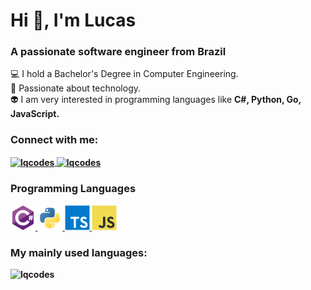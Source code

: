 <h1 align="left">Hi 👋, I'm Lucas</h1>

<h3 align="left">A passionate software engineer from Brazil</h3>


<p align="left">
  💻 I hold a Bachelor's Degree in Computer Engineering.<br/>
  🚀 Passionate about technology.<br/>
  👽 I am very interested in programming languages like <b>C#, Python, Go, JavaScript<b>.
</p>

<h3 align="left">Connect with me:</h3>
<p align="left">
    <a href="https://twitter.com/lqcodes" target="blank">
        <img align="center" src="https://raw.githubusercontent.com/rahuldkjain/github-profile-readme-generator/master/src/images/icons/Social/twitter.svg" alt="lqcodes" height="30" width="40" />
    </a>
    <a href="https://linkedin.com/in/lqcodes" target="blank">
        <img align="center" src="https://raw.githubusercontent.com/rahuldkjain/github-profile-readme-generator/master/src/images/icons/Social/linked-in-alt.svg" alt="lqcodes" height="30" width="40" />
    </a>
</p>

<h3 align="left">Programming Languages</h3>
<p align="left">
    <a href="https://www.w3schools.com/cs/" target="_blank" rel="noreferrer"> <img src="https://raw.githubusercontent.com/devicons/devicon/master/icons/csharp/csharp-original.svg" alt="csharp" width="40" height="40" /> </a>
    <a href="https://www.python.org" target="_blank" rel="noreferrer"> <img src="https://raw.githubusercontent.com/devicons/devicon/master/icons/python/python-original.svg" alt="python" width="40" height="40" /> </a>
    <a href="https://www.typescriptlang.org/" target="_blank" rel="noreferrer"> <img src="https://raw.githubusercontent.com/devicons/devicon/master/icons/typescript/typescript-original.svg" alt="typescript" width="40" height="40" /> </a>
    <a href="https://developer.mozilla.org/en-US/docs/Web/JavaScript" target="_blank" rel="noreferrer">
        <img src="https://raw.githubusercontent.com/devicons/devicon/master/icons/javascript/javascript-original.svg" alt="javascript" width="40" height="40" />
    </a>
    
</p>

<h3 align="left">My mainly used languages:</h3>
<p><img align="left" src="https://github-readme-stats.vercel.app/api/top-langs?username=lqcodes&show_icons=true&locale=en&layout=compact" alt="lqcodes" /></p>
